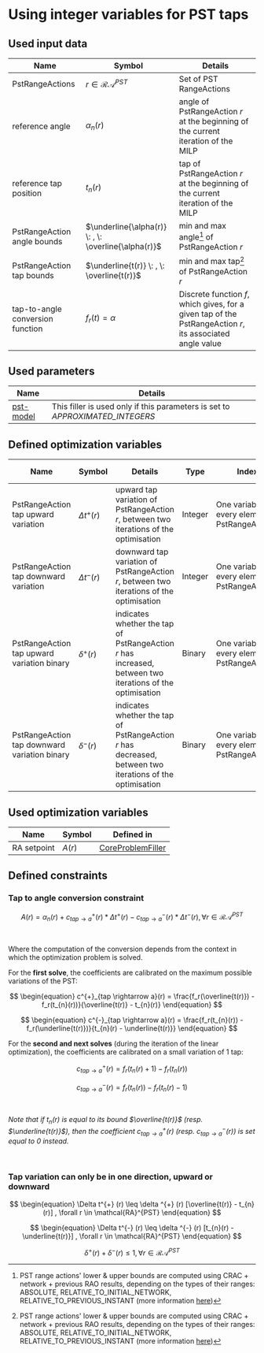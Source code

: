 # Using integer variables for PST taps

## Used input data

| Name                             | Symbol                                               | Details                                                                                                   |
|----------------------------------|------------------------------------------------------|-----------------------------------------------------------------------------------------------------------|
| PstRangeActions                  | $r \in \mathcal{RA}^{PST}$                           | Set of PST RangeActions                                                                                   |
| reference angle                  | $\alpha _n(r)$                                       | angle of PstRangeAction $r$ at the beginning of the current iteration of the MILP                         |
| reference tap position           | $t_{n}(r)$                                           | tap of PstRangeAction $r$ at the beginning of the current iteration of the MILP                           |
| PstRangeAction angle bounds      | $\underline{\alpha(r)} \: , \: \overline{\alpha(r)}$ | min and max angle[^1] of PstRangeAction $r$                                                               |
| PstRangeAction tap bounds        | $\underline{t(r)} \: , \: \overline{t(r)}$           | min and max tap[^1] of PstRangeAction $r$                                                                 |
| tap-to-angle conversion function | $f_r(t) = \alpha$                                    | Discrete function $f$, which gives, for a given tap of the PstRangeAction $r$, its associated angle value |

[^1]: PST range actions' lower & upper bounds are computed using CRAC + network + previous RAO results, depending on the
types of their ranges: ABSOLUTE, RELATIVE_TO_INITIAL_NETWORK, RELATIVE_TO_PREVIOUS_INSTANT (more
information [here](/input-data/crac/json.md#range-actions))

## Used parameters

| Name                                             | Details                                                                       |
|--------------------------------------------------|-------------------------------------------------------------------------------|
| [pst-model](/parameters.md#pst-model) | This filler is used only if this parameters is set to *APPROXIMATED_INTEGERS* |

## Defined optimization variables

| Name                                         | Symbol             | Details                                                                                                   | Type    | Index                                             | Unit                     | Lower bound | Upper bound |
|----------------------------------------------|--------------------|-----------------------------------------------------------------------------------------------------------|---------|---------------------------------------------------|--------------------------|-------------|-------------|
| PstRangeAction tap upward variation          | $\Delta t^{+} (r)$ | upward tap variation of PstRangeAction $r$, between two iterations of the optimisation                    | Integer | One variable for every element of PstRangeActions | No unit (number of taps) | $-\infty$   | $+\infty$   |
| PstRangeAction tap downward variation        | $\Delta t^{-} (r)$ | downward tap variation of PstRangeAction $r$, between two iterations of the optimisation                  | Integer | One variable for every element of PstRangeActions | No unit (number of taps) | $-\infty$   | $+\infty$   |
| PstRangeAction tap upward variation binary   | $\delta ^{+} (r)$  | indicates whether the tap of PstRangeAction $r$ has increased, between two iterations of the optimisation | Binary  | One variable for every element of PstRangeActions | No unit                  | 0           | 1           |
| PstRangeAction tap downward variation binary | $\delta ^{-} (r)$  | indicates whether the tap of PstRangeAction $r$ has decreased, between two iterations of the optimisation | Binary  | One variable for every element of PstRangeActions | No unit                  | 0           | 1           |

## Used optimization variables

| Name        | Symbol | Defined in                                                                 |
|-------------|--------|----------------------------------------------------------------------------|
| RA setpoint | $A(r)$ | [CoreProblemFiller](core-problem-filler.md#defined-optimization-variables) |

## Defined constraints

### Tap to angle conversion constraint

$$
\begin{equation}
A(r) = \alpha_{n}(r) + c^{+}_{tap \rightarrow a}(r) * \Delta t^{+} (r) - c^{-}_{tap \rightarrow a}(r) * \Delta t^{-} (
r), \forall r \in \mathcal{RA}^{PST}
\end{equation}
$$

<br>

Where the computation of the conversion depends from the context in which the optimization problem is solved.

For the **first solve**, the coefficients are calibrated on the maximum possible variations of the PST:

$$
\begin{equation}
c^{+}_{tap \rightarrow a}(r) = \frac{f_r(\overline{t(r)}) - f_r(t_{n}(r))}{\overline{t(r)} - t_{n}(r)}
\end{equation}
$$

$$
\begin{equation}
c^{-}_{tap \rightarrow a}(r) = \frac{f_r(t_{n}(r)) - f_r(\underline{t(r)})}{t_{n}(r) - \underline{t(r)}}
\end{equation}
$$

For the **second and next solves** (during the iteration of the linear optimization), the coefficients are calibrated on
a small variation of 1 tap:

$$
\begin{equation}
c^{+}_{tap \rightarrow a}(r) = f_r(t_{n}(r) + 1) - f_r(t_{n}(r))
\end{equation}
$$

$$
\begin{equation}
c^{-}_{tap \rightarrow a}(r) = f_r(t_{n}(r)) - f_r(t_{n}(r) - 1)
\end{equation}
$$

<br>

*Note that if $t_n(r)$ is equal to its bound $\overline{t(r)}$ (resp. $\underline{t(r)}$), then the coefficient
$c^{+}_{tap \rightarrow a}(r)$ (resp. $c^{-}_{tap \rightarrow a}(r)$) is set equal to 0 instead.*

<br>

### Tap variation can only be in one direction, upward or downward

$$
\begin{equation}
\Delta t^{+} (r) \leq \delta ^{+} (r) [\overline{t(r)} - t_{n}(r)] , \forall r \in \mathcal{RA}^{PST}
\end{equation}
$$

$$
\begin{equation}
\Delta t^{-} (r) \leq \delta ^{-} (r) [t_{n}(r) - \underline{t(r)}] , \forall r \in \mathcal{RA}^{PST}
\end{equation}
$$

$$
\begin{equation}
\delta ^{+} (r) + \delta ^{-} (r)  \leq 1 , \forall r \in \mathcal{RA}^{PST}
\end{equation}
$$